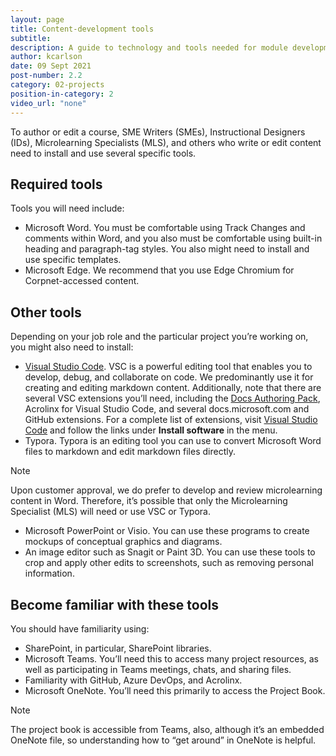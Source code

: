 ```yaml
---
layout: page
title: Content-development tools
subtitle:
description: A guide to technology and tools needed for module development
author: kcarlson
date: 09 Sept 2021
post-number: 2.2
category: 02-projects
position-in-category: 2
video_url: "none"
---
```


To author or edit a course, SME Writers (SMEs), Instructional Designers (IDs), Microlearning Specialists (MLS), and others who write or edit content need to install and use several specific tools.

## Required tools

Tools you will need include:

- Microsoft Word. You must be comfortable using Track Changes and comments within Word, and you also must be comfortable using built-in heading and paragraph-tag styles. You also might need to install and use specific templates. 
- Microsoft Edge. We recommend that you use Edge Chromium for Corpnet-accessed content.

## Other tools

Depending on your job role and the particular project you’re working on, you might also need to install:

- [Visual Studio Code](https://waypointventures.github.io/docs/install/install-vsc.html). VSC is a powerful editing tool that enables you to develop, debug, and collaborate on code. We predominantly use it for creating and editing markdown content. Additionally, note that there are several VSC extensions you’ll need, including the [Docs Authoring Pack](https://waypointventures.github.io/docs/install/install-author-pack.html), Acrolinx for Visual Studio Code, and several docs.microsoft.com and GitHub extensions. For a complete list of extensions, visit [Visual Studio Code](https://waypointventures.github.io/docs/install/install-vsc.html) and follow the links under **Install software** in the menu.
- Typora. Typora is an editing tool you can use to convert Microsoft Word files to markdown and edit markdown files directly.

>[!Note]
>Upon customer approval, we do prefer to develop and review microlearning content in Word. Therefore, it’s possible that only the Microlearning Specialist (MLS) will need or use VSC or Typora.

- Microsoft PowerPoint or Visio. You can use these programs to create mockups of conceptual graphics and diagrams.
- An image editor such as Snagit or Paint 3D. You can use these tools to crop and apply other edits to screenshots, such as removing personal information.

## Become familiar with these tools

You should have familiarity using:

- SharePoint, in particular, SharePoint libraries.
- Microsoft Teams. You’ll need this to access many project resources, as well as participating in Teams meetings, chats, and sharing files.
- Familiarity with GitHub, Azure DevOps, and Acrolinx.
- Microsoft OneNote. You’ll need this primarily to access the Project Book.

>[!Note]
>The project book is accessible from Teams, also, although it’s an embedded OneNote file, so understanding how to “get around” in OneNote is helpful.
